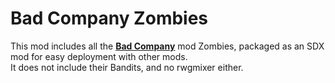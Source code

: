 <!--Read this in github to have all the visuals and formatting: https://github.com/manux32/7dtdSdxMods/tree/master/Manux_BadCompanyZombies-->
# Bad Company Zombies
This mod includes all the [**Bad Company**](https://7daystodie.com/forums/showthread.php?52099-Bad-Company) mod Zombies, packaged as an SDX mod for easy deployment with other mods.  
It does not include their Bandits, and no rwgmixer either.  

	
